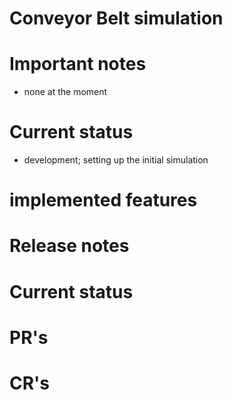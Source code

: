 # Conveyor Belt simulation

# Important notes

- none at the moment


# Current status

- development; setting up the initial simulation

# implemented features 


# Release notes


# Current status


# PR's


# CR's

